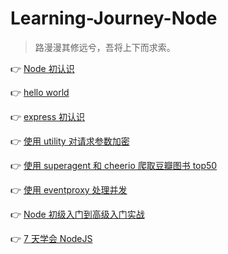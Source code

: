 # Learning-Journey-Node

> 路漫漫其修远兮，吾将上下而求索。

👉 [Node 初认识](https://github.com/piaoyidage/Learning-Journey-Node/tree/master/demo-00)

👉 [hello world](https://github.com/piaoyidage/Learning-Journey-Node/tree/master/demo-01)

👉 [express 初认识](https://github.com/piaoyidage/Learning-Journey-Node/tree/master/demo-02)

👉 [使用 utility 对请求参数加密](https://github.com/piaoyidage/Learning-Journey-Node/tree/master/demo-03)

👉 [使用 superagent 和 cheerio 爬取豆瓣图书 top50](https://github.com/piaoyidage/Learning-Journey-Node/tree/master/demo-04)

👉 [使用 eventproxy 处理并发](https://github.com/piaoyidage/Learning-Journey-Node/tree/master/demo-05)

👉 [Node 初级入门到高级入门实战](https://github.com/piaoyidage/Learning-Journey-Node/tree/master/demo-06)

👉 [7 天学会 NodeJS](https://github.com/piaoyidage/Learning-Journey-Node/tree/master/demo-07)

